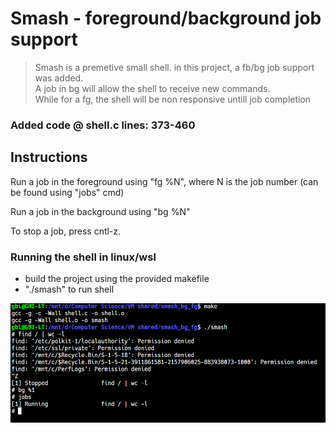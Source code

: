 # Smash - foreground/background job support #
> Smash is a premetive small shell. in this project, a fb/bg job support was added.<br />
> A job in bg will allow the shell to receive new commands. <br />
> While for a fg, the shell will be non responsive untill job completion

### Added code @ shell.c  lines: 373-460

## Instructions
Run a job in the foreground using "fg %N", where N is the job number (can be found using "jobs" cmd)

Run a job in the background using "bg %N"

To stop a job, press cntl-z.

### Running the shell in linux/wsl
- build the project using the provided makefile
- "./smash" to run shell

![example](https://raw.githubusercontent.com/ladzaretti/smash_bg_fg/master/example.PNG)